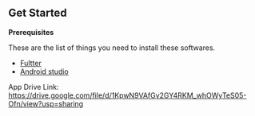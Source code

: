 ## Get Started

 **Prerequisites**

 These are the list of things you need to install these softwares.
 
 * [Fultter](http://flutter.dev/)
 * [Android studio](https://developer.android.com/studio)

App Drive Link: https://drive.google.com/file/d/1KpwN9VAfGv2GY4RKM_whOWyTeS05-Ofn/view?usp=sharing
